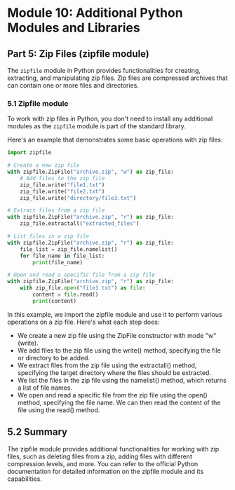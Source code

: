 # Module 10: Additional Python Modules and Libraries

## Part 5: Zip Files (zipfile module)

The `zipfile` module in Python provides functionalities for creating, extracting, and manipulating zip files. Zip files are compressed
archives that can contain one or more files and directories.

### 5.1 Zipfile module

To work with zip files in Python, you don't need to install any additional modules as the `zipfile` module is part of the standard library.

Here's an example that demonstrates some basic operations with zip files:

```python
import zipfile

# Create a new zip file
with zipfile.ZipFile("archive.zip", "w") as zip_file:
    # Add files to the zip file
    zip_file.write("file1.txt")
    zip_file.write("file2.txt")
    zip_file.write("directory/file3.txt")

# Extract files from a zip file
with zipfile.ZipFile("archive.zip", "r") as zip_file:
    zip_file.extractall("extracted_files")

# List files in a zip file
with zipfile.ZipFile("archive.zip", "r") as zip_file:
    file_list = zip_file.namelist()
    for file_name in file_list:
        print(file_name)

# Open and read a specific file from a zip file
with zipfile.ZipFile("archive.zip", "r") as zip_file:
    with zip_file.open("file1.txt") as file:
        content = file.read()
        print(content)
```

In this example, we import the zipfile module and use it to perform various operations on a zip file. Here's what each step does:
- We create a new zip file using the ZipFile constructor with mode "w" (write).
- We add files to the zip file using the write() method, specifying the file or directory to be added.
- We extract files from the zip file using the extractall() method, specifying the target directory where the files should be extracted.
- We list the files in the zip file using the namelist() method, which returns a list of file names.
- We open and read a specific file from the zip file using the open() method, specifying the file name. We can then read the content
of the file using the read() method.

## 5.2 Summary

The zipfile module provides additional functionalities for working with zip files, such as deleting files from a zip, adding files
with different compression levels, and more. You can refer to the official Python documentation for detailed information on the zipfile module and its capabilities.